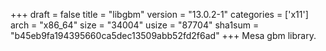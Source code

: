 +++
draft = false
title = "libgbm"
version = "13.0.2-1"
categories = ['x11']
arch = "x86_64"
size = "34004"
usize = "87704"
sha1sum = "b45eb9fa194395660ca5dec13509abb52fd2f6ad"
+++
Mesa gbm library.